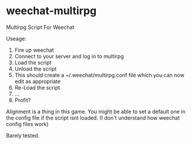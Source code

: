 # weechat-multirpg
Multirpg Script For Weechat

Useage:

1. Fire up weechat
2. Connect to your server and log in to multirpg
3. Load the script
4. Unload the script
5. This should create a ~/.weechat/multirpg.conf file which you can now edit as appropriate
6. Re-Load the script
7. ...
8. Profit?

Alignment is a thing in this game. You might be able to set a default one in the config file if the script isnt loaded.
(I don't understand how weechat config files work)

Barely tested.
